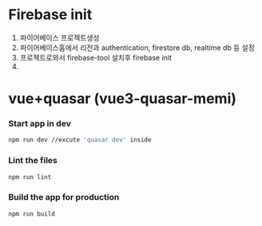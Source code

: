# Firebase init

1. 파이어베이스 프로젝트생성
2. 파이어베이스홈에서 리전과 authentication, firestore db, realtime db 등 설정
3. 프로젝트로와서 firebase-tool 설치후 firebase init
4.

# vue+quasar (vue3-quasar-memi)

### Start app in dev

```bash
npm run dev //excute 'quasar dev' inside
```

### Lint the files

```bash
npm run lint
```

### Build the app for production

```bash
npm run build
```
